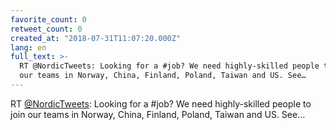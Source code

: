 ```yaml
---
favorite_count: 0
retweet_count: 0
created_at: "2018-07-31T11:07:20.000Z"
lang: en
full_text: >-
  RT @NordicTweets: Looking for a #job? We need highly-skilled people to join
  our teams in Norway, China, Finland, Poland, Taiwan and US. See…
---
```


RT [@NordicTweets](https://twitter.com/NordicTweets): Looking for a #job? We
need highly-skilled people to join our teams in Norway, China, Finland, Poland,
Taiwan and US. See…
